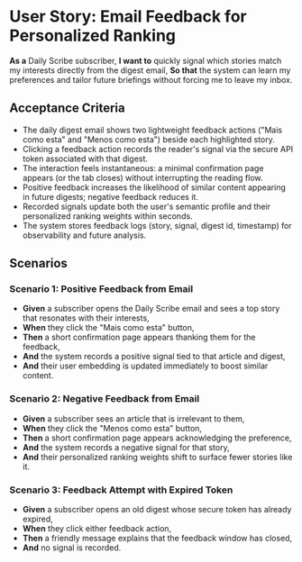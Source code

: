 # User Story: Email Feedback for Personalized Ranking

**As a** Daily Scribe subscriber,
**I want to** quickly signal which stories match my interests directly from the digest email,
**So that** the system can learn my preferences and tailor future briefings without forcing me to leave my inbox.

## Acceptance Criteria

- The daily digest email shows two lightweight feedback actions ("Mais como esta" and "Menos como esta") beside each highlighted story.
- Clicking a feedback action records the reader's signal via the secure API token associated with that digest.
- The interaction feels instantaneous: a minimal confirmation page appears (or the tab closes) without interrupting the reading flow.
- Positive feedback increases the likelihood of similar content appearing in future digests; negative feedback reduces it.
- Recorded signals update both the user's semantic profile and their personalized ranking weights within seconds.
- The system stores feedback logs (story, signal, digest id, timestamp) for observability and future analysis.

## Scenarios

### Scenario 1: Positive Feedback from Email
- **Given** a subscriber opens the Daily Scribe email and sees a top story that resonates with their interests,
- **When** they click the "Mais como esta" button,
- **Then** a short confirmation page appears thanking them for the feedback,
- **And** the system records a positive signal tied to that article and digest,
- **And** their user embedding is updated immediately to boost similar content.

### Scenario 2: Negative Feedback from Email
- **Given** a subscriber sees an article that is irrelevant to them,
- **When** they click the "Menos como esta" button,
- **Then** a short confirmation page appears acknowledging the preference,
- **And** the system records a negative signal for that story,
- **And** their personalized ranking weights shift to surface fewer stories like it.

### Scenario 3: Feedback Attempt with Expired Token
- **Given** a subscriber opens an old digest whose secure token has already expired,
- **When** they click either feedback action,
- **Then** a friendly message explains that the feedback window has closed,
- **And** no signal is recorded.
